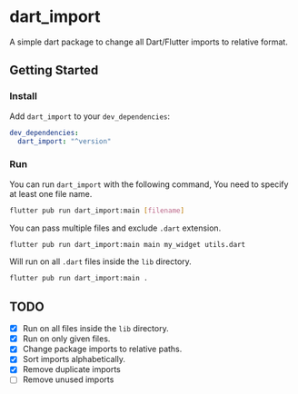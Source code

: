 # dart_import

A simple dart package to change all Dart/Flutter imports to relative format.

## Getting Started

### Install

Add `dart_import` to your `dev_dependencies`:

```yaml
dev_dependencies:
  dart_import: "^version"
```

### Run

You can run `dart_import` with the following command, You need to specify at least one file name.

```bash
flutter pub run dart_import:main [filename]
```

You can pass multiple files and exclude `.dart` extension.

```bash
flutter pub run dart_import:main main my_widget utils.dart
```

Will run on all `.dart` files inside the `lib` directory.

```bash
flutter pub run dart_import:main .
```

## TODO
- [x] Run on all files inside the `lib` directory.
- [x] Run on only given files.
- [x] Change package imports to relative paths.
- [x] Sort imports alphabetically.
- [x] Remove duplicate imports
- [ ] Remove unused imports